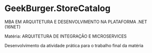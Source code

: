 # GeekBurger.StoreCatalog
MBA EM ARQUITETURA E DESENVOLVIMENTO NA PLATAFORMA .NET (16NET)

Matéria: ARQUITETURA DE INTEGRAÇÃO E MICROSERVICES

Desenvolvimento da atividade prática para o trabalho final da matéria
